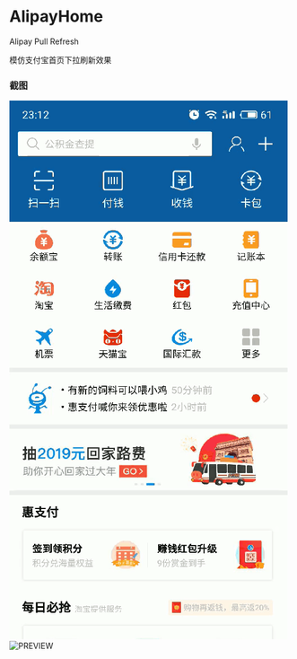 # AlipayHome
Alipay Pull Refresh

模仿支付宝首页下拉刷新效果

### 截图
![PREVIEW](capture1.gif)
![PREVIEW](capture3.gif)
